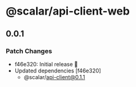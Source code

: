 # @scalar/api-client-web

## 0.0.1

### Patch Changes

- f46e320: Initial release 👀
- Updated dependencies [f46e320]
  - @scalar/api-client@0.1.1
